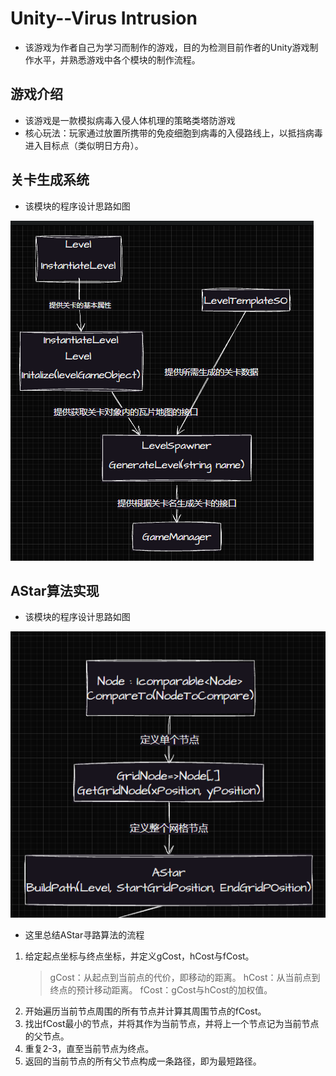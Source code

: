 # Unity--Virus Intrusion

- 该游戏为作者自己为学习而制作的游戏，目的为检测目前作者的Unity游戏制作水平，并熟悉游戏中各个模块的制作流程。

## 游戏介绍

- 该游戏是一款模拟病毒入侵人体机理的策略类塔防游戏
- 核心玩法：玩家通过放置所携带的免疫细胞到病毒的入侵路线上，以抵挡病毒进入目标点（类似明日方舟）。

## 关卡生成系统

- 该模块的程序设计思路如图

![](/Image_Markdown/关卡程序设计思路图.PNG)

## AStar算法实现

- 该模块的程序设计思路如图

![](/Image_Markdown/AStar算法实现.png)

- 这里总结AStar寻路算法的流程
1. 给定起点坐标与终点坐标，并定义gCost，hCost与fCost。
    > gCost：从起点到当前点的代价，即移动的距离。
    > hCost：从当前点到终点的预计移动距离。
    > fCost：gCost与hCost的加权值。
2. 开始遍历当前节点周围的所有节点并计算其周围节点的fCost。
3. 找出fCost最小的节点，并将其作为当前节点，并将上一个节点记为当前节点的父节点。
4. 重复2-3，直至当前节点为终点。
5. 返回的当前节点的所有父节点构成一条路径，即为最短路径。
